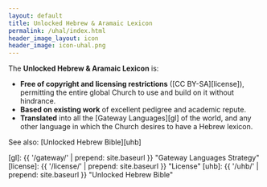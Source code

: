 ```yaml
---
layout: default
title: Unlocked Hebrew & Aramaic Lexicon
permalink: /uhal/index.html
header_image_layout: icon
header_image: icon-uhal.png 
---
```


The **Unlocked Hebrew & Aramaic Lexicon** is:

  - **Free of copyright and licensing restrictions** ([CC BY-SA][license]), permitting the entire global Church to use and build on it without hindrance.
  - **Based on existing work** of excellent pedigree and academic repute.
  - **Translated** into all the [Gateway Languages][gl] of the world, and any other language in which the Church desires to have a Hebrew lexicon.

See also: [Unlocked Hebrew Bible][uhb]


[gl]: {{ '/gateway/' | prepend: site.baseurl }} "Gateway Languages Strategy"
[license]: {{ '/license/' | prepend: site.baseurl }} "License"
[uhb]: {{ '/uhb/' | prepend: site.baseurl }} "Unlocked Hebrew Bible"
